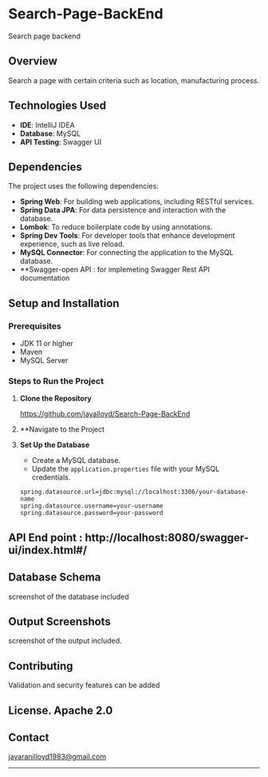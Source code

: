 # Search-Page-BackEnd


Search page backend 

## Overview
Search a page with certain criteria such as location, manufacturing process.

## Technologies Used
- **IDE**: IntelliJ IDEA
- **Database**: MySQL
- **API Testing**: Swagger UI

## Dependencies
The project uses the following dependencies:
- **Spring Web**: For building web applications, including RESTful services.
- **Spring Data JPA**: For data persistence and interaction with the database.
- **Lombok**: To reduce boilerplate code by using annotations.
- **Spring Dev Tools**: For developer tools that enhance development experience, such as live reload.
- **MySQL Connector**: For connecting the application to the MySQL database.
- **Swagger-open API : for implemeting Swagger Rest API documentation

## Setup and Installation

### Prerequisites
- JDK 11 or higher
- Maven 
- MySQL Server

### Steps to Run the Project
1. **Clone the Repository**

   https://github.com/jayalloyd/Search-Page-BackEnd

3. **Navigate to the Project

4. **Set Up the Database**
   - Create a MySQL database.
   - Update the `application.properties` file with your MySQL credentials.
   ```properties
   spring.datasource.url=jdbc:mysql://localhost:3306/your-database-name
   spring.datasource.username=your-username
   spring.datasource.password=your-password

## API End point  :    http://localhost:8080/swagger-ui/index.html#/

## Database Schema
 screenshot of the database included

## Output Screenshots
screenshot of the  output  included.

## Contributing
Validation and security features can be added

## License.                                Apache 2.0

## Contact
jayaranilloyd1983@gmail.com

---
